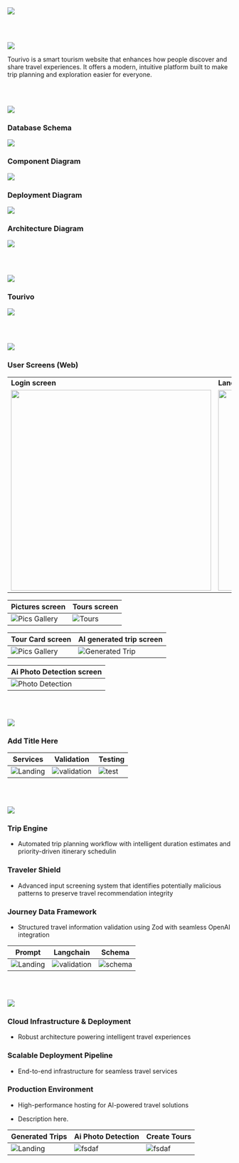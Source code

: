 <img src="./readme/title1.svg"/>

<br><br>

<!-- project overview -->
<img src="./readme/title2.svg"/>

Tourivo is a smart tourism website that enhances how people discover and share travel experiences. It offers a modern, intuitive platform built to make trip planning and exploration easier for everyone.

<br><br>

<!-- System Design -->
<img src="./readme/title3.svg"/>

### Database Schema

<img src="https://i.ibb.co/HT9WCnd6/schema3.png"/>

### Component Diagram

<img src="./readme/component_diagram2.png"/>

### Deployment Diagram

<img src="./readme/deployment%20diagram.png"/>

### Architecture Diagram

<img src="./readme/architecture%202.png"/>

<br><br>

<!-- Project Highlights -->
<img src="./readme/title4.svg"/>

### Tourivo

<img src="./readme/highlights.png"/>

<br><br>

<!-- Demo -->
<img src="./readme/title5.svg"/>

### User Screens (Web)

<div align="center">
  <table>
    <tr>
      <td><strong>Login screen</strong></td>
      <td><strong>Landing screen</strong></td>
    </tr>
    <tr>
      <td><img src="./readme/login.PNG" width="450"></td>
      <td><img src="./readme/landing_page.gif" width="450"></td>
    </tr>
  </table>
</div>

<!-- | Login screen                   | Landing screen                        |
| ------------------------------ | ------------------------------------- |
| ![Landing](./readme/login.PNG) | ![Landing](./readme/landing_page.gif) | -->

| Pictures screen                                | Tours screen                 |
| ---------------------------------------------- | ---------------------------- |
| ![Pics Gallery](./readme/pictures_gallery.PNG) | ![Tours](./readme/Tours.PNG) |

| Tour Card screen                       | AI generated trip screen                            |
| -------------------------------------- | --------------------------------------------------- |
| ![Pics Gallery](./readme/tourCard.gif) | ![Generated Trip](./readme/new_generated_trips.gif) |

| Ai Photo Detection screen                            |
| ---------------------------------------------------- |
| ![ Photo Detection](./readme/ai_photo_detection.gif) |

<br><br>

<!-- Development & Testing -->
<img src="./readme/title6.svg"/>

### Add Title Here

| Services                         | Validation                             | Testing                                |
| -------------------------------- | -------------------------------------- | -------------------------------------- |
| ![Landing](./readme/service.jpg) | ![validation](./readme/validation.jpg) | ![test](./readme/demo//test_cases.PNG) |

<br><br>

<!-- Development & Testing -->
<img src="./readme/title7.svg"/>

### Trip Engine

- Automated trip planning workflow with intelligent duration estimates and priority-driven itinerary schedulin

### Traveler Shield

- Advanced input screening system that identifies potentially malicious patterns to preserve travel recommendation integrity

### Journey Data Framework

- Structured travel information validation using Zod with seamless OpenAI integration

| Prompt                          | Langchain                         | Schema                         |
| ------------------------------- | --------------------------------- | ------------------------------ |
| ![Landing](./readme/prompt.jpg) | ![validation](./readme/image.png) | ![schema](./readme/schema.jpg) |

<br><br>

<!-- Deployment -->
<img src="./readme/title8.svg"/>

### Cloud Infrastructure & Deployment

- Robust architecture powering intelligent travel experiences

### Scalable Deployment Pipeline

- End-to-end infrastructure for seamless travel services

### Production Environment

- High-performance hosting for AI-powered travel solutions

- Description here.

| Generated Trips                   | Ai Photo Detection               | Create Tours                    |
| --------------------------------- | -------------------------------- | ------------------------------- |
| ![Landing](./readme/postman1.PNG) | ![fsdaf](./readme/detection.PNG) | ![fsdaf](./readme/postman3.PNG) |

<br><br>

